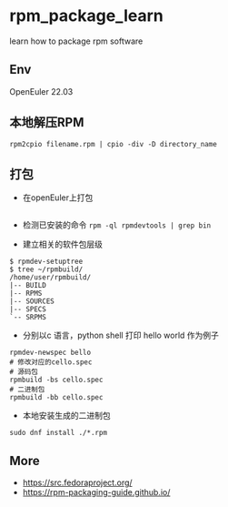 # rpm_package_learn
learn how to package rpm software

## Env
OpenEuler 22.03
## 本地解压RPM
```
rpm2cpio filename.rpm | cpio -div -D directory_name
```
## 打包
- 在openEuler上打包
```dnf install gcc rpm-build rpm-devel rpmlint make python bash coreutils diffutils patch rpmdevtools
```
- 检测已安装的命令 `rpm -ql rpmdevtools | grep bin`

- 建立相关的软件包层级
```
$ rpmdev-setuptree
$ tree ~/rpmbuild/
/home/user/rpmbuild/
|-- BUILD
|-- RPMS
|-- SOURCES
|-- SPECS
`-- SRPMS
````
- 分别以c 语言，python  shell 打印 hello world 作为例子
```
rpmdev-newspec bello
# 修改对应的cello.spec
# 源码包 
rpmbuild -bs cello.spec
# 二进制包
rpmbuild -bb cello.spec
```
- 本地安装生成的二进制包
```
sudo dnf install ./*.rpm
```
## More 
- https://src.fedoraproject.org/
- https://rpm-packaging-guide.github.io/
